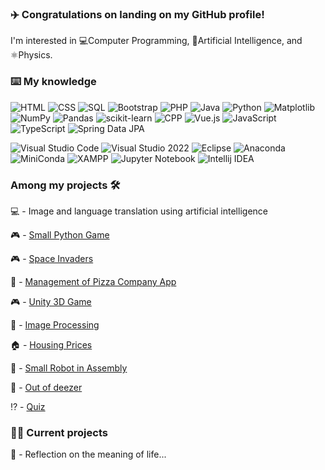 ### ✈️ Congratulations on landing on my GitHub profile!

I'm interested in 💻Computer Programming, 🤖Artificial Intelligence, and ⚛️Physics.

### ⌨️ My knowledge

![HTML](https://img.shields.io/badge/HTML-E34F26?style=for-the-badge&logo=html5&logoColor=white) ![CSS](https://img.shields.io/badge/CSS-1572B6?style=for-the-badge&logo=css3&logoColor=white) ![SQL](https://img.shields.io/badge/sql-%2300f.svg?style=for-the-badge&logo=sql&logoColor=white) ![Bootstrap](https://img.shields.io/badge/bootstrap-%238511FA.svg?style=for-the-badge&logo=bootstrap&logoColor=white) ![PHP](https://img.shields.io/badge/PHP-777BB4?style=for-the-badge&logo=php&logoColor=white) ![Java](https://img.shields.io/badge/Java-ED8B00?style=for-the-badge&logo=openjdk&logoColor=white) ![Python](https://img.shields.io/badge/python-3670A0?style=for-the-badge&logo=python&logoColor=ffdd54) ![Matplotlib](https://img.shields.io/badge/Matplotlib-%23ffffff.svg?style=for-the-badge&logo=Matplotlib&logoColor=black) ![NumPy](https://img.shields.io/badge/numpy-%23013243.svg?style=for-the-badge&logo=numpy&logoColor=white) ![Pandas](https://img.shields.io/badge/pandas-%23150458.svg?style=for-the-badge&logo=pandas&logoColor=white) ![scikit-learn](https://img.shields.io/badge/scikit--learn-%23F7931E.svg?style=for-the-badge&logo=scikit-learn&logoColor=white) ![CPP](https://img.shields.io/badge/C++-00599C.svg?style=for-the-badge&logo=C++&logoColor=white) ![Vue.js](https://img.shields.io/badge/vuejs-%2335495e.svg?style=for-the-badge&logo=vuedotjs&logoColor=%234FC08D)  ![JavaScript](https://img.shields.io/badge/javascript-%23323330.svg?style=for-the-badge&logo=javascript&logoColor=%23F7DF1E) ![TypeScript](https://img.shields.io/badge/typescript-%23007ACC.svg?style=for-the-badge&logo=typescript&logoColor=white) ![Spring Data JPA](https://img.shields.io/badge/Spring_data_jpa-6DB33F?style=for-the-badge&logo=SpringSecurity&logoColor=white)

![Visual Studio Code](https://img.shields.io/badge/Visual%20Studio%20Code-0078d7.svg?style=for-the-badge&logo=visual-studio-code&logoColor=white) ![Visual Studio 2022](https://img.shields.io/badge/Visual%20Studio-5C2D91.svg?style=for-the-badge&logo=visual-studio&logoColor=purple)  ![Eclipse](https://img.shields.io/badge/Eclipse-FE7A16.svg?style=for-the-badge&logo=Eclipse&logoColor=white)  ![Anaconda](https://img.shields.io/badge/Anaconda-%2344A833.svg?style=for-the-badge&logo=anaconda&logoColor=white) ![MiniConda](https://img.shields.io/badge/miniconda-%2344A833.svg?style=for-the-badge&logo=anaconda&logoColor=white) ![XAMPP](https://img.shields.io/badge/XAMPP-FB7A24.svg?style=for-the-badge&logo=XAMPP&logoColor=white) ![Jupyter Notebook](https://img.shields.io/badge/jupyter-%23FA0F00.svg?style=for-the-badge&logo=jupyter&logoColor=white) ![Intellij IDEA](https://img.shields.io/badge/Intellij%20Idea-000?logo=intellij-idea&style=for-the-badge)
### Among my projects 🛠️

💻 - Image and language translation using artificial intelligence

🎮 - [Small Python Game](https://github.com/michel-ch/chronoSpy)

🎮 - [Space Invaders](https://github.com/michel-ch/SpaceInvaders)

🍕 - [Management of Pizza Company App](https://github.com/michel-ch/pizza)

🎮 - [Unity 3D Game](https://github.com/michel-ch/unityXR)

🎦 - [Image Processing](https://github.com/michel-ch/traitement-images)

🏠 - [Housing Prices](https://github.com/michel-ch/HousingPrices)

🤖 - [Small Robot in Assembly](https://github.com/michel-ch/ASM-EvalBot)

🎵 - [Out of deezer](https://github.com/michel-ch/musicDownloader)

⁉️ - [Quiz](https://github.com/michel-ch/quiz-app)

### 👷‍♂️ Current projects

🧠 - Reflection on the meaning of life...
